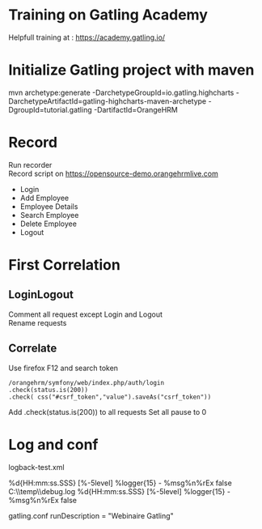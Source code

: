 # Training on Gatling Academy
Helpfull training at : https://academy.gatling.io/

# Initialize Gatling project with maven
mvn archetype:generate -DarchetypeGroupId=io.gatling.highcharts -DarchetypeArtifactId=gatling-highcharts-maven-archetype -DgroupId=tutorial.gatling -DartifactId=OrangeHRM

# Record
Run recorder  
Record script on https://opensource-demo.orangehrmlive.com  
- Login
- Add Employee
- Employee Details
- Search Employee
- Delete Employee
- Logout

# First Correlation
## LoginLogout
Comment all request except Login and Logout  
Rename requests  

## Correlate
Use firefox F12 and search token

```
/orangehrm/symfony/web/index.php/auth/login
.check(status.is(200))
.check( css("#csrf_token","value").saveAs("csrf_token"))
```

Add .check(status.is(200)) to all requests
Set all pause to 0

Log and conf
=====================
logback-test.xml
<?xml version="1.0" encoding="UTF-8"?>
<configuration>
    <appender name="CONSOLE" class="ch.qos.logback.core.ConsoleAppender">
        <encoder>
            <pattern>%d{HH:mm:ss.SSS} [%-5level] %logger{15} - %msg%n%rEx</pattern>
        </encoder>
        <immediateFlush>false</immediateFlush>
    </appender>
    <appender name="FILE" class="ch.qos.logback.core.FileAppender">
        <file>C:\\temp\\debug.log</file>
        <encoder>
            <pattern>%d{HH:mm:ss.SSS} [%-5level] %logger{15} - %msg%n%rEx</pattern>
        </encoder>
        <immediateFlush>false</immediateFlush>
    </appender>
    <!-- uncomment and set to DEBUG to log all failing HTTP requests -->
    <!-- uncomment and set to TRACE to log all HTTP requests -->
    <!--<logger name="io.gatling.http.engine.response" level="TRACE" />-->
    <root level="WARN">
        <appender-ref ref="CONSOLE" />
    </root>
</configuration>

gatling.conf
runDescription = "Webinaire Gatling"

